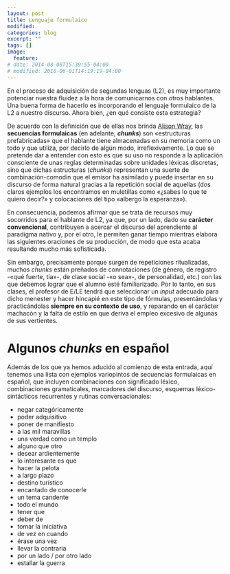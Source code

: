 ```yaml
---
layout: post
title: Lenguaje formulaico
modified:
categories: blog
excerpt: ""
tags: []
image:
  feature:
# date: 2014-08-08T15:39:55-04:00
# modified: 2016-06-01T14:19:19-04:00
---
```


En el proceso de adquisición de segundas lenguas (L2), es muy importante potenciar nuestra fluidez a la hora de comunicarnos con otros hablantes. Una buena forma de hacerlo es incorporando el lenguaje formulaico de la L2 a nuestro discurso. Ahora bien, ¿en qué consiste esta estrategia?

De acuerdo con la definición que de ellas nos brinda [Alison Wray](https://en.wikipedia.org/wiki/Alison_Wray), las **secuencias formulaicas** (en adelante, **_chunks_**) son «estructuras prefabricadas» que el hablante tiene almacenadas en su memoria como un todo y que utiliza, por decirlo de algún modo, irreflexivamente. Lo que se pretende dar a entender con esto es que su uso no responde a la aplicación consciente de unas reglas determinadas sobre unidades léxicas discretas, sino que dichas estructuras (_chunks_) representan una suerte de combinación-comodín que el emisor ha asimilado y puede insertar en su discurso de forma natural gracias a la repetición social de aquellas (dos claros ejemplos los encontramos en muletillas como «¿sabes lo que te quiero decir?» y colocaciones del tipo «albergo la esperanza»).

En consecuencia, podemos afirmar que se trata de recursos muy socorridos para el hablante de L2, ya que, por un lado, dado su **carácter convencional**, contribuyen a acercar el discurso del aprendiente al paradigma nativo y, por el otro, le permiten ganar tiempo mientras elabora las siguientes oraciones de su producción, de modo que esta acaba resultando mucho más sofisticada.

Sin embargo, precisamente porque surgen de repeticiones ritualizadas, muchos _chunks_ están preñados de connotaciones (de género, de registro -«qué fuerte, tía»-, de clase social -«o sea»-, de personalidad, etc.) con las que debemos lograr que el alumno esté familiarizado. Por lo tanto, en sus clases, el profesor de E/LE tendrá que seleccionar un _input_ adecuado para dicho menester y hacer hincapié en este tipo de fórmulas, presentándolas y practicándolas **siempre en su contexto de uso**, y reparando en el carácter machacón y la falta de estilo en que deriva el empleo excesivo de algunas de sus vertientes.


# Algunos _chunks_ en español

Además de los que ya hemos aducido al comienzo de esta entrada, aquí tenemos una lista con ejemplos variopintos de secuencias formulaicas en español, que incluyen combinaciones con significado léxico, combinaciones gramaticales, marcadores del discurso, esquemas léxico-sintácticos recurrentes y rutinas conversacionales:
* negar categóricamente
* poder adquisitivo
* poner de manifiesto
* a las mil maravillas
* una verdad como un templo
* alguno que otro
* desear ardientemente
* lo interesante es que
* hacer la pelota
* a largo plazo
* destino turístico
* encantado de conocerle
* un tema candente
* todo el mundo
* tener que
* deber de
* tomar la iniciativa
* de vez en cuando
* érase una vez
* llevar la contraria
* por un lado / por otro lado
* estallar la guerra
